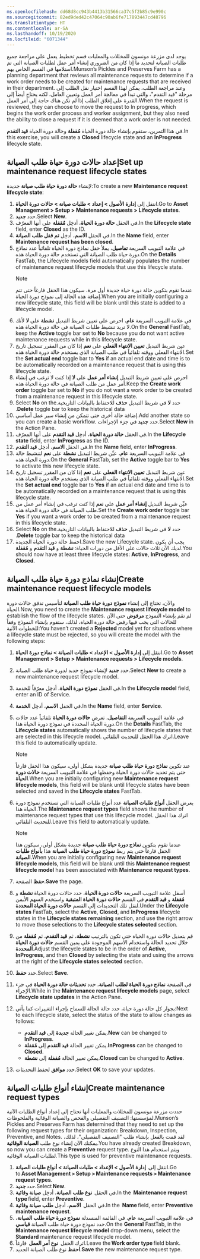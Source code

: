 ```yaml
---
ms.openlocfilehash: dd68d8cc943b4413b31566ca37c5f2b85c9e990c
ms.sourcegitcommit: 82ed9ded42c47064c90ab6fe717893447cd48796
ms.translationtype: HT
ms.contentlocale: ar-SA
ms.lasthandoff: 10/19/2020
ms.locfileid: "6071344"
---
```

<span data-ttu-id="4d941-101">يوجد لدى مزرعة مونسون للمخللات والمعلبات قسم تخطيط يعمل على مراجعة جميع طلبات الصيانة لتحديد ما إذا كان من الضروري إنشاء أمر عمل لطلبات الصيانة التي تم استلامها في القسم الخاص بهم.</span><span class="sxs-lookup"><span data-stu-id="4d941-101">Munson’s Pickles and Preserves Farm has a planning department that reviews all maintenance requests to determine if a work order needs to be created for maintenance requests that are received in their department.</span></span> <span data-ttu-id="4d941-102">وعند مراجعة الطلب، يمكن لهذا القسم اختيار نقل الطلب إلى مرحلة "قيد التقدم"، والتي تبدأ في معالجة أمر العمل وتعيين العامل، لكنه يحتاج أيضاً إلى القدرة على إغلاق الطلب إذا لم تكن هناك حاجة إلى أمر العمل.</span><span class="sxs-lookup"><span data-stu-id="4d941-102">When the request is reviewed, they can choose to move the request to In progress, which begins the work order process and worker assignment, but they also need the ability to close a request if it is deemed that a work order is not needed.</span></span>

<span data-ttu-id="4d941-103">في هذا التمرين، ستقوم بإنشاء حالة دورة الحياة **مُقفلة** وحالة دورة الحياة **قيد التقدم**.</span><span class="sxs-lookup"><span data-stu-id="4d941-103">In this exercise, you will create a **Closed** lifecycle state and an **InProgress** lifecycle state.</span></span>

## <a name="set-up-maintenance-request-lifecycle-states"></a><span data-ttu-id="4d941-104">إعداد حالات دورة حياة طلب الصيانة</span><span class="sxs-lookup"><span data-stu-id="4d941-104">Set up maintenance request lifecycle states</span></span>

<span data-ttu-id="4d941-105">لإنشاء **حالة دورة حياة طلب صيانة** جديدة:</span><span class="sxs-lookup"><span data-stu-id="4d941-105">To create a new **Maintenance request lifecycle state**:</span></span>

1.  <span data-ttu-id="4d941-106">انتقل إلى **‏‫إدارة الأصول‬ > إعداد > ‏‫طلبات صيانة‬ > حالات دورة الحياة**.</span><span class="sxs-lookup"><span data-stu-id="4d941-106">Go to **Asset Management > Setup > Maintenance requests > Lifecycle states**.</span></span>
2.  <span data-ttu-id="4d941-107">حدد **جديد‏‎**.</span><span class="sxs-lookup"><span data-stu-id="4d941-107">Select **New**.</span></span>
3.  <span data-ttu-id="4d941-108">في الحقل **حالة دورة الحياة**، أدخِل **مُقفلة** على أنها المعرّف.</span><span class="sxs-lookup"><span data-stu-id="4d941-108">In the **Lifecycle state** field, enter **Closed** as the ID.</span></span>
4.  <span data-ttu-id="4d941-109">في الحقل **الاسم**، أدخِل **تم قفل طلب الصيانة**.</span><span class="sxs-lookup"><span data-stu-id="4d941-109">In the **Name** field, enter **Maintenance request has been closed**.</span></span>
5.  <span data-ttu-id="4d941-110">في علامة التبويب السريعة **تفاصيل**، يملأ حقل نماذج دورة الحياة تلقائياً عدد نماذج دورة حياة طلب الصيانة التي تستخدم حالة دورة الحياة هذه.</span><span class="sxs-lookup"><span data-stu-id="4d941-110">On the **Details** FastTab, the Lifecycle models field automatically populates the number of maintenance request lifecycle models that use this lifecycle state.</span></span> 
    > [!NOTE]
    > <span data-ttu-id="4d941-111">عندما تقوم بتكوين حالة دورة حياة جديدة أول مرة، سيكون هذا الحقل فارغاً حتى تتم إضافة هذه الحالة إلى نموذج دورة الحياة.</span><span class="sxs-lookup"><span data-stu-id="4d941-111">When you are initially configuring a new lifecycle state, this field will be blank until this state is added to a lifecycle model.</span></span>
6.  <span data-ttu-id="4d941-112">في علامة التبويب السريعة **عام**، احرص على تعيين شريط التبديل **نشطة** على **لا** لأنك لا تريد تنشيط طلبات الصيانة في حالة دورة الحياة هذه.</span><span class="sxs-lookup"><span data-stu-id="4d941-112">On the **General** FastTab, keep the **Active** toggle bar set to **No** because you do not want active maintenance requests while in this lifecycle state.</span></span>
7.  <span data-ttu-id="4d941-113">عيِن شريط التبديل ‏‫**تعيين الانتهاء الفعلي**‬ على **نعم** إذا كان من المقرر تسجيل تاريخ الانتهاء الفعلي ووقته تلقائياً في طلب الصيانة الذي يستخدم حالة دورة الحياة هذه.</span><span class="sxs-lookup"><span data-stu-id="4d941-113">Set the **Set actual end** toggle bar to **Yes** if an actual end date and time is to be automatically recorded on a maintenance request that is using this lifecycle state.</span></span>
8.  <span data-ttu-id="4d941-114">احرص على تعيين شريط التبديل **إنشاء أمر عمل** على **لا** إذا كنت لا ترغب في إنشاء أمر عمل من طلب الصيانة في حالة دورة الحياة هذه.</span><span class="sxs-lookup"><span data-stu-id="4d941-114">Keep the **Create work order** toggle bar set to **No** if you do not want a work order to be created from a maintenance request in this lifecycle state.</span></span>
9.  <span data-ttu-id="4d941-115">حدد **لا** في شريط التبديل **‏‫حذف** للاحتفاظ بالبيانات التاريخية.</span><span class="sxs-lookup"><span data-stu-id="4d941-115">Select **No** on the **Delete** toggle bar to keep the historical data.</span></span>
10. <span data-ttu-id="4d941-116">إضافة حالة أخرى حتى تتمكن من إنشاء سير عمل أساسي.</span><span class="sxs-lookup"><span data-stu-id="4d941-116">Add another state so you can create a basic workflow.</span></span> <span data-ttu-id="4d941-117">حدد **جديد** في جزء الإجراءات.</span><span class="sxs-lookup"><span data-stu-id="4d941-117">Select **New** in the Action Pane.</span></span>
11. <span data-ttu-id="4d941-118">في الحقل **حالة دورة الحياة**، أدخِل **قيد التقدم** على أنها المعرّف.</span><span class="sxs-lookup"><span data-stu-id="4d941-118">In the **Lifecycle state** field, enter **InProgress** as the ID.</span></span>
12. <span data-ttu-id="4d941-119">في الحقل **الاسم**، أدخِل **قيد التقدم**.</span><span class="sxs-lookup"><span data-stu-id="4d941-119">In the **Name** field, enter **InProgress**.</span></span>
13. <span data-ttu-id="4d941-120">في علامة التبويب السريعة **عام**، عيِّن شريط التبديل **نشطة** على **نعم** لتنشيط حالة دورة الحياة هذه.</span><span class="sxs-lookup"><span data-stu-id="4d941-120">On the **General** FastTab, set the **Active** toggle bar to **Yes** to activate this new lifecycle state.</span></span>
14. <span data-ttu-id="4d941-121">عيِن شريط التبديل ‏‫**تعيين الانتهاء الفعلي**‬ على **نعم** إذا كان من المقرر تسجيل تاريخ الانتهاء الفعلي ووقته تلقائياً في طلب الصيانة الذي يستخدم حالة دورة الحياة هذه.</span><span class="sxs-lookup"><span data-stu-id="4d941-121">Set the **Set actual end** toggle bar to **Yes** if an actual end date and time is to be automatically recorded on a maintenance request that is using this lifecycle state.</span></span>
15. <span data-ttu-id="4d941-122">عيِّن شريط التبديل **إنشاء أمر عمل** على **نعم** إذا كنت ترغب في إنشاء أمر عمل من طلب الصيانة في حالة دورة الحياة هذه.</span><span class="sxs-lookup"><span data-stu-id="4d941-122">Set the **Create work order** toggle bar **Yes** if you want a work order to be created from a maintenance request in this lifecycle state.</span></span>
16. <span data-ttu-id="4d941-123">حدد **لا** في شريط التبديل **‏‫حذف** للاحتفاظ بالبيانات التاريخية.</span><span class="sxs-lookup"><span data-stu-id="4d941-123">Select **No** on the **Delete** toggle bar to keep the historical data.</span></span>
17. <span data-ttu-id="4d941-124">احفظ حالة دورة الحياة الجديدة.</span><span class="sxs-lookup"><span data-stu-id="4d941-124">Save the new Lifecycle state.</span></span> <span data-ttu-id="4d941-125">يجب أن يكون لديك الآن ثلاث حالات على الأقل من دورات الحياة: **نشطة** و **قيد التقدم** و **مُقفلة**.</span><span class="sxs-lookup"><span data-stu-id="4d941-125">You should now have at least three lifecycle states: **Active**, **InProgress**, and **Closed**.</span></span>

## <a name="create-maintenance-request-lifecycle-models"></a><span data-ttu-id="4d941-126">إنشاء نماذج دورة حياة طلب الصيانة</span><span class="sxs-lookup"><span data-stu-id="4d941-126">Create maintenance request lifecycle models</span></span>
<span data-ttu-id="4d941-127">والآن، تحتاج إلى إنشاء **نموذج دورة حياة طلب الصيانة** لتأسيس تدفق حالات دورة الحياة.</span><span class="sxs-lookup"><span data-stu-id="4d941-127">Now, you need to create the **Maintenance request lifecycle model** to establish the flow of the lifecycle states.</span></span> <span data-ttu-id="4d941-128">لم تقم بإنشاء النموذج **مرفوض** حتى الآن للحالات التي يجب فيها رفض حالة دورة الحياة، لذلك، ستقوم بإنشاء النموذج وفقاً للخطوات الآتية:</span><span class="sxs-lookup"><span data-stu-id="4d941-128">You haven’t created a **Rejected** model yet for situations where a lifecycle state must be rejected, so you will create the model with the following steps:</span></span>

1.  <span data-ttu-id="4d941-129">انتقل إلى **إدارة الأصول > الإعداد > طلبات الصيانة > نماذج دورة الحياة**.</span><span class="sxs-lookup"><span data-stu-id="4d941-129">Go to **Asset Management > Setup > Maintenance requests > Lifecycle models**.</span></span>
2.  <span data-ttu-id="4d941-130">حدد **جديد** لإنشاء نموذج جديد لدورة حياة طلب الصيانة.</span><span class="sxs-lookup"><span data-stu-id="4d941-130">Select **New** to create a new maintenance request lifecycle model.</span></span>
3.  <span data-ttu-id="4d941-131">في الحقل **نموذج دورة الحياة**، أدخِل معرّفاً للخدمة.</span><span class="sxs-lookup"><span data-stu-id="4d941-131">In the **Lifecycle model** field, enter an ID of Service.</span></span>
4.  <span data-ttu-id="4d941-132">في الحقل **الاسم**، أدخِل **الخدمة**.</span><span class="sxs-lookup"><span data-stu-id="4d941-132">In the **Name** field, enter **Service**.</span></span>
5.  <span data-ttu-id="4d941-133">في علامة التبويب السريعة **التفاصيل**، تعرض **حالات دورة الحياة** تلقائياً عدد حالات دورة الحياة المحددة في نموذج دورة الحياة هذا.</span><span class="sxs-lookup"><span data-stu-id="4d941-133">On the **Details** FastTab, the **Lifecycle states** automatically shows the number of lifecycle states that are selected in this lifecycle model.</span></span> <span data-ttu-id="4d941-134">اترك هذا الحقل للتحديث التلقائي.</span><span class="sxs-lookup"><span data-stu-id="4d941-134">Leave this field to automatically update.</span></span>

    > [!NOTE]
    > <span data-ttu-id="4d941-135">عند تكوين **نماذج دورة حياة طلب صيانة** جديدة بشكل أولي، سيكون هذا الحقل فارغاً حتى يتم تحديد حالات دورة الحياة وحفظها في علامة التبويب السريعة **حالات دورة الحياة**.</span><span class="sxs-lookup"><span data-stu-id="4d941-135">When you are initially configuring new **Maintenance request lifecycle models**, this field will be blank until lifecycle states have been selected and saved in the **Lifecycle states** FastTab.</span></span> 
6.  <span data-ttu-id="4d941-136">يعرض الحقل **أنواع طلبات الصيانة** عدد أنواع طلبات الصيانة التي تستخدم نموذج دورة الحياة هذا.</span><span class="sxs-lookup"><span data-stu-id="4d941-136">The **Maintenance request types** field shows the number of maintenance request types that use this lifecycle model.</span></span> <span data-ttu-id="4d941-137">اترك هذا الحقل للتحديث التلقائي.</span><span class="sxs-lookup"><span data-stu-id="4d941-137">Leave this field to automatically update.</span></span>
    > [!NOTE]
    > <span data-ttu-id="4d941-138">عندما تقوم بتكوين **نماذج دورة حياة طلب صيانة** جديدة بشكل أولي، سيكون هذا الحقل فارغاً حتى يتم ربط **نموذج دورة حياة طلب الصيانة** هذا **بأنواع طلبات الصيانة**.</span><span class="sxs-lookup"><span data-stu-id="4d941-138">When you are initially configuring new **Maintenance request lifecycle models**, this field will be blank until this **Maintenance request lifecycle model** has been associated with **Maintenance request types**.</span></span>
7.  <span data-ttu-id="4d941-139">**حفظ** الصفحة.</span><span class="sxs-lookup"><span data-stu-id="4d941-139">**Save** the page.</span></span>

8.  <span data-ttu-id="4d941-140">أسفل علامة التبويب السريعة **حالات دورة الحياة**، حدد حالات دورة الحياة **نشطة** و **مُقفلة** و **قيد التقدم** في القسم **حالات دورة الحياة المتبقية** واستخدم السهم الأيمن لنقل تلك التحديدات إلى القسم **حالات دورة الحياة المحددة**.</span><span class="sxs-lookup"><span data-stu-id="4d941-140">Under the **Lifecycle states** FastTab, select the **Active**, **Closed**, and **InProgress** lifecycle states in the **Lifecycle states remaining** section, and use the right arrow to move those selections to the **Lifecycle states selected** section.</span></span>
9.  <span data-ttu-id="4d941-141">قم بتعديل حالات دورة الحياة حتى تكون بالترتيب **نشطة**، ثم **قيد التقدم**، ثم **مُقفلة** من خلال تحديد الحالة واستخدام الأسهم الموجودة على يمين القسم **حالات دورة الحياة المحددة**.</span><span class="sxs-lookup"><span data-stu-id="4d941-141">Adjust the lifecycle states to be in the order of **Active**, **InProgress**, and then **Closed** by selecting the state and using the arrows at the right of the **Lifecycle states selected** section.</span></span>
10. <span data-ttu-id="4d941-142">حدد **حفظ**.</span><span class="sxs-lookup"><span data-stu-id="4d941-142">Select **Save**.</span></span>
11. <span data-ttu-id="4d941-143">في الصفحة **نماذج دورة الحياة لطلب الصيانة**، حدد **تحديثات حالة دورة الحياة** في جزء الإجراء.</span><span class="sxs-lookup"><span data-stu-id="4d941-143">While in the **Maintenance request lifecycle models** page, select **Lifecycle state updates** in the Action Pane.</span></span> 
12. <span data-ttu-id="4d941-144">بجوار كل حالة دورة حياة، حدد حالة الحالة للسماح بإجراء التغييرات كما يأتي:</span><span class="sxs-lookup"><span data-stu-id="4d941-144">Next to each lifecycle state, select the status of the state to allow changes as follows:</span></span>
    - <span data-ttu-id="4d941-145">يمكن تغيير الحالة **جديدة** إلى **قيد التقدم**.</span><span class="sxs-lookup"><span data-stu-id="4d941-145">**New** can be changed to **InProgress**.</span></span> 
    - <span data-ttu-id="4d941-146">يمكن تغيير الحالة **قيد التقدم** إلى **مُقفلة**.</span><span class="sxs-lookup"><span data-stu-id="4d941-146">**InProgress** can be changed to **Closed**.</span></span>
    - <span data-ttu-id="4d941-147">يمكن تغيير الحالة **مُقفلة** إلى **نشطة**.</span><span class="sxs-lookup"><span data-stu-id="4d941-147">**Closed** can be changed to **Active**.</span></span>
13. <span data-ttu-id="4d941-148">حدد **موافق** لحفظ التحديثات.</span><span class="sxs-lookup"><span data-stu-id="4d941-148">Select **OK** to save your updates.</span></span>

## <a name="create-maintenance-request-types"></a><span data-ttu-id="4d941-149">إنشاء أنواع طلبات الصيانة</span><span class="sxs-lookup"><span data-stu-id="4d941-149">Create maintenance request types</span></span> 
<span data-ttu-id="4d941-150">حددت مزرعة مونسون للمخللات والمعلبات أنها تحتاج إلى إعداد أنواع الطلبات الآتية لمؤسستها: التصنيف التفصيلي والفحص والصيانة الوقائية والملحوظات.</span><span class="sxs-lookup"><span data-stu-id="4d941-150">Munson’s Pickles and Preserves Farm has determined that they need to set up the following request types for their organization: Breakdown, Inspection, Preventive, and Notes.</span></span> <span data-ttu-id="4d941-151">لقد قمت بالفعل بإنشاء طلب "التصنيف التفصيلي"، لذلك، يمكنك الآن إنشاء نوع طلب **الصيانة الوقائية**.</span><span class="sxs-lookup"><span data-stu-id="4d941-151">You have already created Breakdown, so now you can create a **Preventive** request type.</span></span> <span data-ttu-id="4d941-152">ويتم استخدام هذا النوع لطلبات الصيانة الوقائية.</span><span class="sxs-lookup"><span data-stu-id="4d941-152">This type is used for preventive maintenance requests.</span></span> 

1.  <span data-ttu-id="4d941-153">انتقل إلى  **إدارة الأصول > الإعداد > طلبات الصيانة > أنواع طلبات الصيانة**.</span><span class="sxs-lookup"><span data-stu-id="4d941-153">Go to **Asset Management > Setup > Maintenance requests > Maintenance request types**.</span></span> 
2.  <span data-ttu-id="4d941-154">حدد **جديد**.</span><span class="sxs-lookup"><span data-stu-id="4d941-154">Select **New**.</span></span> 
3.  <span data-ttu-id="4d941-155">في الحقل  **نوع طلب الصيانة**، أدخِل **صيانة وقائية**.</span><span class="sxs-lookup"><span data-stu-id="4d941-155">In the  **Maintenance request type** field, enter **Preventive**.</span></span>
4.  <span data-ttu-id="4d941-156">في الحقل  **الاسم**، أدخِل **طلب صيانة وقائية**.</span><span class="sxs-lookup"><span data-stu-id="4d941-156">In the  **Name** field, enter **Preventive maintenance request**.</span></span>
5.  <span data-ttu-id="4d941-157">في علامة التبويب السريعة **عام**، في القائمة المنسدلة **نموذج دورة حياة طلب الصيانة**، حدد نموذج دورة حياة طلب الصيانة **قياسي**.</span><span class="sxs-lookup"><span data-stu-id="4d941-157">On the **General** FastTab, in the **Maintenance request lifecycle model** drop-down menu, select the **Standard** maintenance request lifecycle model.</span></span>
6.  <span data-ttu-id="4d941-158">اترك الحقل  **نوع أمر العمل**  فارغاً.</span><span class="sxs-lookup"><span data-stu-id="4d941-158">Leave the **Work order type** field blank.</span></span>
7.  <span data-ttu-id="4d941-159">**احفظ** نوع طلب الصيانة الجديد.</span><span class="sxs-lookup"><span data-stu-id="4d941-159">**Save** the new maintenance request type.</span></span>


